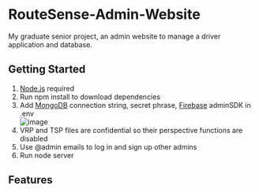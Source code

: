 # RouteSense-Admin-Website
My graduate senior project, an admin website to manage a driver application and database.


## Getting Started
1. [Node.js](https://nodejs.org/en) required
2. Run npm install to download dependencies
3. Add [MongoDB](https://www.mongodb.com/) connection string, secret phrase, [Firebase](https://firebase.google.com/) adminSDK in .env <br>
   ![image](https://github.com/user-attachments/assets/1b7ec346-3312-4a13-8313-6affdafd64aa)
5. VRP and TSP files are confidential so their perspective functions are disabled
6. Use @admin emails to log in and sign up other admins
7. Run node server


## Features
